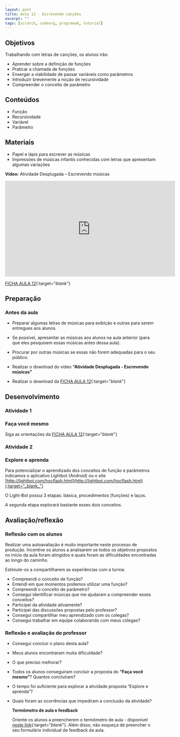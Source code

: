 ```yaml
---
layout: post
title: Aula 13 - Escrevendo canções
excerpt: ""
tags: [scratch, codeorg, programaê, tutorial]
---
```


## Objetivos
Trabalhando com letras de canções, os alunos irão:

 - Aprender sobre a definição de funções
 - Praticar a chamada de funções
 - Enxergar a viabilidade de passar variáveis como parâmetros
 - Introduzir brevemente a noção de recursividade
 - Compreender o conceito de parâmetro

## Conteúdos

 - Função
 - Recursividade
 - Variável
 - Parâmetro

## Materiais

 - Papel e lápis para escrever as músicas
 - Impressões de músicas infantis conhecidas com letras que apresentam algumas variações

**Vídeo:** Atividade Desplugada – Escrevendo músicas

<iframe width="560" height="315" src="https://www.youtube.com/embed/hx0tBso08aA?list=PLzdnOPI1iJNerXmhWGR_V-8vWPe0v62DE" frameborder="0" allowfullscreen></iframe>

[FICHA AULA 12](/blocos/pdf/Ficha%2012-EscrevendoMusicas.pdf){:target="_blank_"}

## Preparação

### Antes da aula

 - Preparar algumas letras de músicas para exibição e outras para serem entregues aos alunos.
 - Se possível, apresentar as músicas aos alunos na aula anterior (para que eles pesquisem essas músicas antes dessa aula).
 - Procurar por outras músicas se essas não forem adequadas para o seu público.

 - Realizar o download do vídeo **“Atividade Desplugada - Escrevendo músicas”**
 - Realizar o download da [FICHA AULA 12](/blocos/pdf/Ficha%2012-EscrevendoMusicas.pdf){:target="_blank_"}


## Desenvolvimento

### Atividade 1

### Faça você mesmo

Siga as orientações da [FICHA AULA 12](/blocos/pdf/Ficha%2012-EscrevendoMusicas.pdf){:target="_blank_"}

### Atividade 2

### Explore e aprenda

Para potencializar o aprendizado dos conceitos de função e parâmetros indicamos o aplicativo Lightbot (Android) ou o site [http://lightbot.com/hocflash.html](http://lightbot.com/hocflash.html){:target="_blank_"}

O Light-Bot possui 3 etapas: básica, procedimentos (funções) e laços.  

A segunda etapa explorará bastante esses dois conceitos.

## Avaliação/reflexão

### Reflexão com os alunos

Realizar uma autoavaliação é muito importante neste processo de produção. Incentive os alunos a analisarem se todos os objetivos propostos no início da aula foram atingidos e quais foram as dificuldades encontradas ao longo do caminho.

Estimule-os a compartilharem as experiências com a turma:

 - Compreendi o conceito de função?
 - Entendi em que momentos podemos utilizar uma função?
 - Compreendi o conceito de parâmetro?
 - Consegui identificar músicas que me ajudaram a compreender esses conceitos?
 - Participei da atividade ativamente?
 - Participei das discussões propostas pelo professor?
 - Consegui compartilhar meu aprendizado com os colegas?
 - Consegui trabalhar em equipe colaborando com meus colegas?

### Reflexão e avaliação do professor

 - Consegui concluir o plano desta aula?
 - Meus alunos encontraram muita dificuldade?
 - O que preciso melhorar?
 - Todos os alunos conseguiram concluir a proposta do **“Faça você mesmo”**? Quantos concluíram?
 - O tempo foi suficiente para explorar a atividade proposta “Explore e aprenda”?
 - Quais foram as ocorrências que impediram a conclusão da atividade?

   **Termômetro de aula e feedback**

   Oriente os alunos a preencherem o termômetro de aula - disponível [neste link](http://goo.gl/FbZvEh){:target="_blank_"}. Além disso, não esqueça de preencher o seu formulário individual de feedback da aula.
